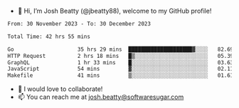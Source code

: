 - 👋 Hi, I’m Josh Beatty (@jbeatty88), welcome to my GitHub profile!

<!--START_SECTION:waka-->

```txt
From: 30 November 2023 - To: 30 December 2023

Total Time: 42 hrs 55 mins

Go                    35 hrs 29 mins  ████████████████████▓░░░░   82.69 %
HTTP Request          2 hrs 18 mins   █▒░░░░░░░░░░░░░░░░░░░░░░░   05.39 %
GraphQL               1 hr 33 mins    █░░░░░░░░░░░░░░░░░░░░░░░░   03.63 %
JavaScript            54 mins         ▓░░░░░░░░░░░░░░░░░░░░░░░░   02.11 %
Makefile              41 mins         ▒░░░░░░░░░░░░░░░░░░░░░░░░   01.61 %
```

<!--END_SECTION:waka-->

- 💞️ I would love to collaborate!
- 📫 You can reach me at josh.beatty@softwaresugar.com

<!---
jbeatty88/jbeatty88 is a ✨ special ✨ repository because its `README.md` (this file) appears on your GitHub profile.
You can click the Preview link to take a look at your changes.
--->
